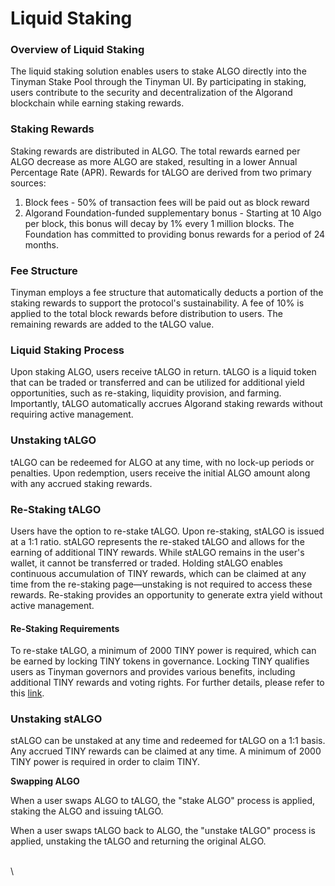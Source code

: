# Liquid Staking

### Overview of Liquid Staking

The liquid staking solution enables users to stake ALGO directly into the Tinyman Stake Pool through the Tinyman UI. By participating in staking, users contribute to the security and decentralization of the Algorand blockchain while earning staking rewards.

### Staking Rewards

Staking rewards are distributed in ALGO. The total rewards earned per ALGO decrease as more ALGO are staked, resulting in a lower Annual Percentage Rate (APR). Rewards for tALGO are derived from two primary sources:

1. ﻿﻿Block fees - 50% of transaction fees will be paid out as block reward
2. ﻿﻿Algorand Foundation-funded supplementary bonus - Starting at 10 Algo per block, this bonus will decay by 1% every 1 million blocks. The Foundation has committed to providing bonus rewards for a period of 24 months.

### Fee Structure

Tinyman employs a fee structure that automatically deducts a portion of the staking rewards to support the protocol's sustainability. A fee of 10% is applied to the total block rewards before distribution to users. The remaining rewards are added to the tALGO value.&#x20;

### Liquid Staking Process

Upon staking ALGO, users receive tALGO in return. tALGO is a liquid token that can be traded or transferred and can be utilized for additional yield opportunities, such as re-staking, liquidity provision, and farming. Importantly, tALGO automatically accrues Algorand staking rewards without requiring active management.

### Unstaking tALGO

tALGO can be redeemed for ALGO at any time, with no lock-up periods or penalties. Upon redemption, users receive the initial ALGO amount along with any accrued staking rewards.

### Re-Staking tALGO

Users have the option to re-stake tALGO. Upon re-staking, stALGO is issued at a 1:1 ratio. stALGO represents the re-staked tALGO and allows for the earning of additional TINY rewards. While stALGO remains in the user's wallet, it cannot be transferred or traded. Holding stALGO enables continuous accumulation of TINY rewards, which can be claimed at any time from the re-staking page—unstaking is not required to access these rewards. Re-staking provides an opportunity to generate extra yield without active management.

#### Re-Staking Requirements

To re-stake tALGO, a minimum of 2000 TINY power is required, which can be earned by locking TINY tokens in governance. Locking TINY qualifies users as Tinyman governors and provides various benefits, including additional TINY rewards and voting rights. For further details, please refer to this [link](https://docs.tinyman.org/token-and-governance/governance-details/governance-vault).

### Unstaking stALGO

stALGO can be unstaked at any time and redeemed for tALGO on a 1:1 basis. Any accrued TINY rewards can be claimed at any time. A minimum of 2000 TINY power is required in order to claim TINY.&#x20;

**Swapping ALGO**

When a user swaps ALGO to tALGO, the "stake ALGO" process is applied, staking the ALGO and issuing tALGO.

When a user swaps tALGO back to ALGO, the "unstake tALGO" process is applied, unstaking the tALGO and returning the original ALGO.

\
\
